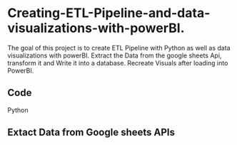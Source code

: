 # Creating-ETL-Pipeline-and-data-visualizations-with-powerBI.
The goal of this project is to create ETL Pipeline with Python as well as  data visualizations with powerBI. Extract the Data from the google sheets Api, transform it and Write it into a database. Recreate Visuals after loading into PowerBI.

## Code
Python

## Extact Data from Google sheets APIs

 
